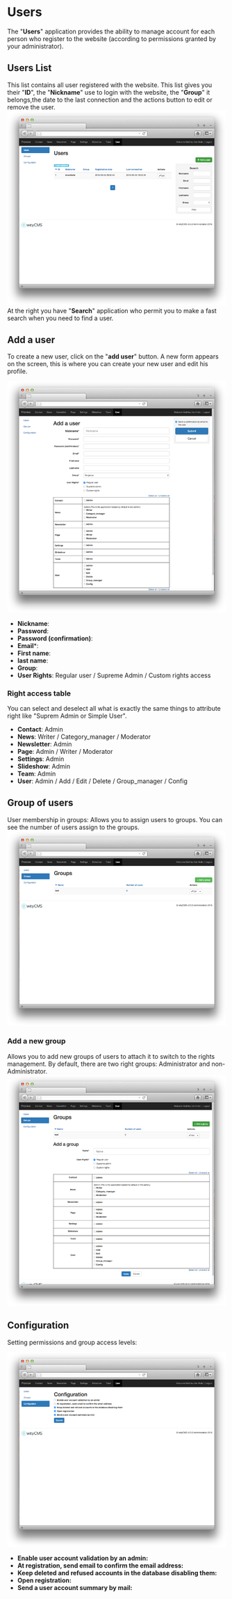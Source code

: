 # Users

The "**Users**" application provides the ability to manage account for each person who register to the website (according to permissions granted by your administrator).

## Users List

This list contains all user registered with the website. This list gives you their "**ID**", the "**Nickname**" use to login with the website, the "**Group**" it belongs,the date to the last connection and the actions button to edit or remove the user.
![](user-01.png)
At the right you have "**Search**" application who permit you to make a fast search when you need to find a user. 

## Add a user

To create a new user, click on the "**add user**" button. A new form appears on the screen, this is where you can create your new user and edit his profile.

![](user-02.png)

*  **Nickname**: 
*  **Password**: 
*  **Password (confirmation)**:
*  **Email***:
*  **First name**:
*  **last name**:
*  **Group**:
*  **User Rights**: Regular user / Supreme Admin / Custom rights access

### Right access table

You can select and deselect all what is exactly the same things to attribute right like "Suprem Admin or Simple User".

* **Contact**: Admin 
* **News**: Writer / Category_manager / Moderator
* **Newsletter**: Admin
* **Page**: Admin / Writer / Moderator
* **Settings**: Admin
* **Slideshow**: Admin
* **Team**: Admin
* **User**: Admin / Add / Edit / Delete / Group_manager / Config

## Group of users

User membership in groups: Allows you to assign users to groups.
You can see the number of users assign to the groups.
![](user-03.png)

### Add a new group

Allows you to add new groups of users to attach it to switch to the rights management. By default, there are two right groups: Administrator and non-Administrator.
![](user-04.png)

## Configuration

Setting permissions and group access levels:

![](user-05.png)

* **Enable user account validation by an admin:**
* **At registration, send email to confirm the email address:**
* **Keep deleted and refused accounts in the database disabling them:** 
* **Open registration:**
* **Send a user account summary by mail:**




